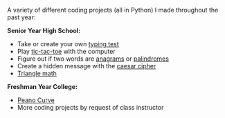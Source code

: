 A variety of different coding projects (all in Python) I made throughout the past year:


**Senior Year High School:**
* Take or create your own [typing test](./highschool/typing_test.py)
* Play [tic-tac-toe](./highschool/tic_tac_toe.py) with the computer
* Figure out if two words are [anagrams](./highschool/anagrams.py) or [palindromes](./highschool/palindrome.py)
* Create a hidden message with the [caesar cipher](./highschool/caesar_cipher.py)
* [Triangle math](./highschool/triangle_math.py)

**Freshman Year College:**
* [Peano Curve](./freshmancollege/peano.py)
* More coding projects by request of class instructor
